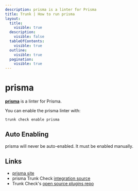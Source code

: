 ```yaml
---
description: prisma is a linter for Prisma
title: Trunk | How to run prisma
layout:
  title:
    visible: true
  description:
    visible: false
  tableOfContents:
    visible: true
  outline:
    visible: true
  pagination:
    visible: true
---
```


# prisma

[**prisma**](https://github.com/prisma/prisma#readme) is a linter for Prisma.

You can enable the prisma linter with:

```shell
trunk check enable prisma
```

## Auto Enabling

prisma will never be auto-enabled. It must be enabled manually.





## Links

- [prisma site](https://github.com/prisma/prisma#readme)
- prisma Trunk Check [integration source](https://github.com/trunk-io/plugins/tree/main/linters/prisma)
- Trunk Check's [open source plugins repo](https://github.com/trunk-io/plugins/tree/main)
